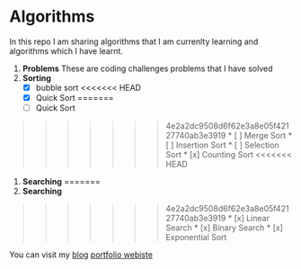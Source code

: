 # Algorithms
In this repo I am sharing algorithms that I am currenlty learning and algorithms which I have learnt.

1. **Problems**
    These are coding challenges problems that I have solved
1. __Sorting__
    * [x] bubble sort
<<<<<<< HEAD
    * [x] Quick Sort
=======
    * [ ] Quick Sort
>>>>>>> 4e2a2dc9508d6f62e3a8e05f42127740ab3e3919
    * [ ] Merge Sort
    * [ ] Insertion Sort
    * [ ] Selection Sort
    * [x] Counting Sort
<<<<<<< HEAD
1. __Searching__
=======
3. __Searching__
>>>>>>> 4e2a2dc9508d6f62e3a8e05f42127740ab3e3919
    * [x] Linear Search
    * [x] Binary Search
    * [x] Exponential Sort

You can visit my [blog](https://letsbug.com/) [portfolio webiste](https://hello.letsbug.com/)
